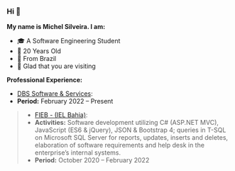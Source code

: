 ### Hi 🙂

**My name is Michel Silveira. I am:**
* 🎓 A Software Engineering Student
* 🎂 20 Years Old
* 🏡 From Brazil
* 💜 Glad that you are visiting

**Professional Experience:**
* [DBS Software & Services](https://www.dbsgroup.net/):
* **Period:** February 2022 – Present

> * [FIEB - (IEL Bahia)](https://ielbahia.com.br/):
> * **Activities:** Software development utilizing C# (ASP.NET MVC), JavaScript (ES6 & jQuery), JSON & Bootstrap 4; queries in T-SQL on Microsoft SQL Server for reports, updates, inserts and deletes, elaboration of software requirements and help desk in the enterprise’s internal systems.
> * **Period:** October 2020 – February 2022
